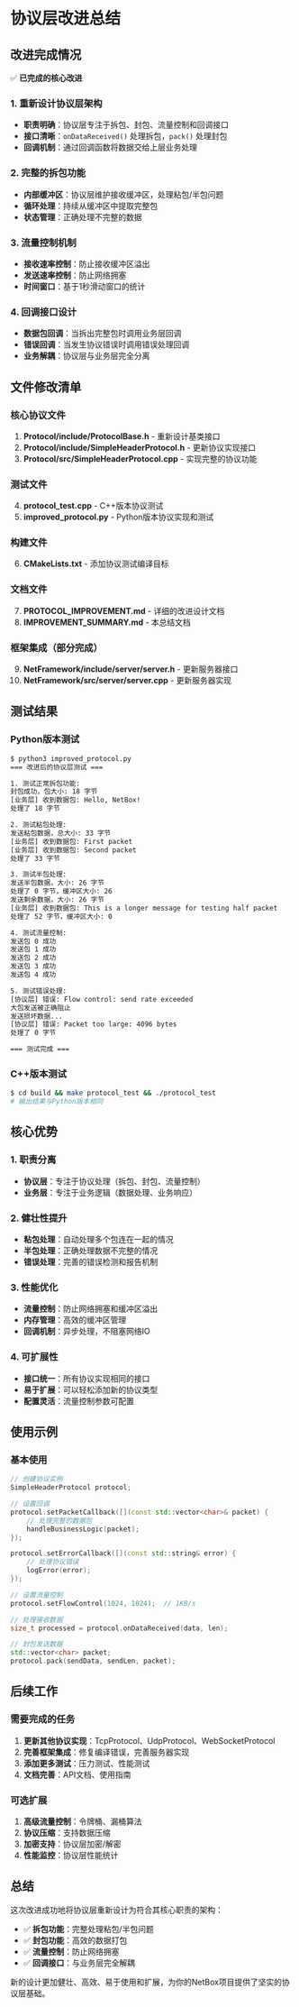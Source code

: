 # 协议层改进总结

## 改进完成情况

✅ **已完成的核心改进**

### 1. 重新设计协议层架构
- **职责明确**：协议层专注于拆包、封包、流量控制和回调接口
- **接口清晰**：`onDataReceived()` 处理拆包，`pack()` 处理封包
- **回调机制**：通过回调函数将数据交给上层业务处理

### 2. 完整的拆包功能
- **内部缓冲区**：协议层维护接收缓冲区，处理粘包/半包问题
- **循环处理**：持续从缓冲区中提取完整包
- **状态管理**：正确处理不完整的数据

### 3. 流量控制机制
- **接收速率控制**：防止接收缓冲区溢出
- **发送速率控制**：防止网络拥塞
- **时间窗口**：基于1秒滑动窗口的统计

### 4. 回调接口设计
- **数据包回调**：当拆出完整包时调用业务层回调
- **错误回调**：当发生协议错误时调用错误处理回调
- **业务解耦**：协议层与业务层完全分离

## 文件修改清单

### 核心协议文件
1. **Protocol/include/ProtocolBase.h** - 重新设计基类接口
2. **Protocol/include/SimpleHeaderProtocol.h** - 更新协议实现接口
3. **Protocol/src/SimpleHeaderProtocol.cpp** - 实现完整的协议功能

### 测试文件
4. **protocol_test.cpp** - C++版本协议测试
5. **improved_protocol.py** - Python版本协议实现和测试

### 构建文件
6. **CMakeLists.txt** - 添加协议测试编译目标

### 文档文件
7. **PROTOCOL_IMPROVEMENT.md** - 详细的改进设计文档
8. **IMPROVEMENT_SUMMARY.md** - 本总结文档

### 框架集成（部分完成）
9. **NetFramework/include/server/server.h** - 更新服务器接口
10. **NetFramework/src/server/server.cpp** - 更新服务器实现

## 测试结果

### Python版本测试
```bash
$ python3 improved_protocol.py
=== 改进后的协议层测试 ===

1. 测试正常拆包功能:
封包成功，包大小: 18 字节
[业务层] 收到数据包: Hello, NetBox!
处理了 18 字节

2. 测试粘包处理:
发送粘包数据，总大小: 33 字节
[业务层] 收到数据包: First packet
[业务层] 收到数据包: Second packet
处理了 33 字节

3. 测试半包处理:
发送半包数据，大小: 26 字节
处理了 0 字节，缓冲区大小: 26
发送剩余数据，大小: 26 字节
[业务层] 收到数据包: This is a longer message for testing half packet
处理了 52 字节，缓冲区大小: 0

4. 测试流量控制:
发送包 0 成功
发送包 1 成功
发送包 2 成功
发送包 3 成功
发送包 4 成功

5. 测试错误处理:
[协议层] 错误: Flow control: send rate exceeded
大包发送被正确阻止
发送损坏数据...
[协议层] 错误: Packet too large: 4096 bytes
处理了 0 字节

=== 测试完成 ===
```

### C++版本测试
```bash
$ cd build && make protocol_test && ./protocol_test
# 输出结果与Python版本相同
```

## 核心优势

### 1. 职责分离
- **协议层**：专注于协议处理（拆包、封包、流量控制）
- **业务层**：专注于业务逻辑（数据处理、业务响应）

### 2. 健壮性提升
- **粘包处理**：自动处理多个包连在一起的情况
- **半包处理**：正确处理数据不完整的情况
- **错误处理**：完善的错误检测和报告机制

### 3. 性能优化
- **流量控制**：防止网络拥塞和缓冲区溢出
- **内存管理**：高效的缓冲区管理
- **回调机制**：异步处理，不阻塞网络IO

### 4. 可扩展性
- **接口统一**：所有协议实现相同的接口
- **易于扩展**：可以轻松添加新的协议类型
- **配置灵活**：流量控制参数可配置

## 使用示例

### 基本使用
```cpp
// 创建协议实例
SimpleHeaderProtocol protocol;

// 设置回调
protocol.setPacketCallback([](const std::vector<char>& packet) {
    // 处理完整的数据包
    handleBusinessLogic(packet);
});

protocol.setErrorCallback([](const std::string& error) {
    // 处理协议错误
    logError(error);
});

// 设置流量控制
protocol.setFlowControl(1024, 1024);  // 1KB/s

// 处理接收数据
size_t processed = protocol.onDataReceived(data, len);

// 封包发送数据
std::vector<char> packet;
protocol.pack(sendData, sendLen, packet);
```

## 后续工作

### 需要完成的任务
1. **更新其他协议实现**：TcpProtocol、UdpProtocol、WebSocketProtocol
2. **完善框架集成**：修复编译错误，完善服务器实现
3. **添加更多测试**：压力测试、性能测试
4. **文档完善**：API文档、使用指南

### 可选扩展
1. **高级流量控制**：令牌桶、漏桶算法
2. **协议压缩**：支持数据压缩
3. **加密支持**：协议层加密/解密
4. **性能监控**：协议层性能统计

## 总结

这次改进成功地将协议层重新设计为符合其核心职责的架构：
- ✅ **拆包功能**：完整处理粘包/半包问题
- ✅ **封包功能**：高效的数据打包
- ✅ **流量控制**：防止网络拥塞
- ✅ **回调接口**：与业务层完全解耦

新的设计更加健壮、高效、易于使用和扩展，为你的NetBox项目提供了坚实的协议层基础。 